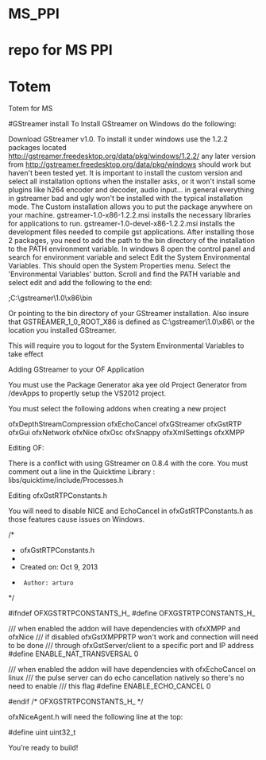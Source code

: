 MS_PPI
======

repo for MS PPI
=======

# Totem
Totem for MS


#GStreamer install
To Install GStreamer on Windows do the following:

Download GStreamer v1.0. To install it under windows use the 1.2.2 packages located http://gstreamer.freedesktop.org/data/pkg/windows/1.2.2/ any later version from http://gstreamer.freedesktop.org/data/pkg/windows should work but haven't been tested yet. It is important to install the custom version and select all installation options when the installer asks, or it won't install some plugins like h264 encoder and decoder, audio input... in general everything in gstreamer bad and ugly won't be installed with the typical installation mode.  The Custom installation allows you to put the package anywhere on your machine.
gstreamer-1.0-x86-1.2.2.msi installs the necessary libraries for applications to run.
gstreamer-1.0-devel-x86-1.2.2.msi installs the development files needed to compile gst applications.
After installing those 2 packages, you need to add the path to the bin directory of the installation to the PATH environment variable. In windows 8 open the control panel and search for environment variable and select Edit the System Environmental Variables.  This should open the System Properties menu.  Select the 'Environmental Variables' button.   Scroll and find the PATH variable and select edit and add the following to the end:

;C:\gstreamer\1.0\x86\bin

Or pointing to the bin directory of your GStreamer installation.  Also insure that GSTREAMER_1_0_ROOT_X86 is defined as C:\gstreamer\1.0\x86\ or the location you installed GStreamer.

This will require you to logout for the System Environmental Variables to take effect

Adding GStreamer to your OF Application

You must use the Package Generator aka yee old Project Generator from /devApps to propertly setup the VS2012 project.  

You must select the following addons when creating a new project

ofxDepthStreamCompression
ofxEchoCancel
ofxGStreamer
ofxGstRTP
ofxGui
ofxNetwork
ofxNice
ofxOsc
ofxSnappy
ofxXmlSettings
ofxXMPP




Editing OF:

There is a conflict with using GStreamer on 0.8.4 with the core.  You must comment out a line in the Quicktime Library : libs/quicktime/include/Processes.h




Editing ofxGstRTPConstants.h

You will need to disable NICE and EchoCancel in ofxGstRTPConstants.h as those features cause issues on Windows.

/*
* ofxGstRTPConstants.h
*
*  Created on: Oct 9, 2013
*      Author: arturo
*/

#ifndef OFXGSTRTPCONSTANTS_H_
#define OFXGSTRTPCONSTANTS_H_

/// when enabled the addon will have dependencies with ofxXMPP and ofxNice
/// if disabled ofxGstXMPPRTP won't work and connection will need to be done
/// through ofxGstServer/client to a specific port and IP address
#define ENABLE_NAT_TRANSVERSAL 0

/// when enabled the addon will have dependencies with ofxEchoCancel on linux
/// the pulse server can do echo cancellation natively so there's no need to enable
/// this flag
#define ENABLE_ECHO_CANCEL 0

#endif /* OFXGSTRTPCONSTANTS_H_ */


ofxNiceAgent.h will need the following line at the top:

#define uint uint32_t

You’re ready to build!